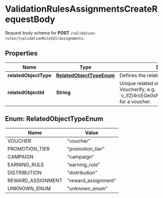 

# ValidationRulesAssignmentsCreateRequestBody

Request body schema for **POST** `/validation-rules/{validationRuleId}/assignments`.

## Properties

| Name | Type | Description | Notes |
|------------ | ------------- | ------------- | -------------|
|**relatedObjectType** | [**RelatedObjectTypeEnum**](#RelatedObjectTypeEnum) | Defines the related object, e.g. &#x60;voucher&#x60;. |  [optional] |
|**relatedObjectId** | **String** | Unique related object ID assigned by Voucherify, e.g. &#x60;v_lfZi4rcEGe0sN9gmnj40bzwK2FH6QUno&#x60; for a voucher. |  [optional] |



## Enum: RelatedObjectTypeEnum

| Name | Value |
|---- | -----|
| VOUCHER | &quot;voucher&quot; |
| PROMOTION_TIER | &quot;promotion_tier&quot; |
| CAMPAIGN | &quot;campaign&quot; |
| EARNING_RULE | &quot;earning_rule&quot; |
| DISTRIBUTION | &quot;distribution&quot; |
| REWARD_ASSIGNMENT | &quot;reward_assignment&quot; |
| UNKNOWN_ENUM | &quot;unknown_enum&quot; |



